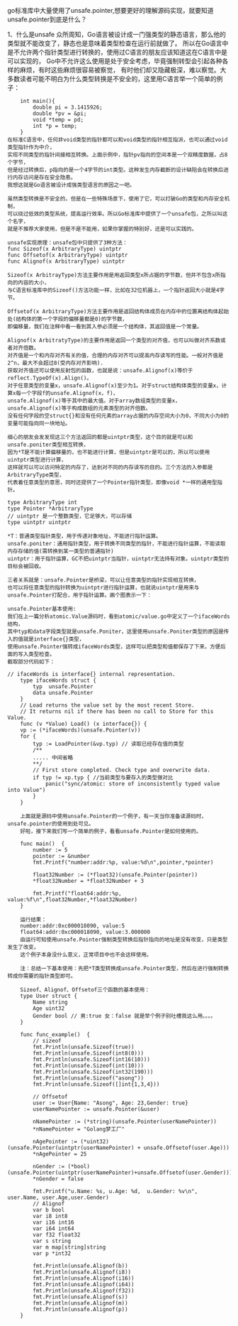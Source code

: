 go标准库中大量使用了unsafe.pointer,想要更好的理解源码实现，就要知道unsafe.pointer到底是什么？

1、什么是unsafe
众所周知，Go语言被设计成一门强类型的静态语言，那么他的类型就不能改变了，静态也是意味着类型检查在运行前就做了。
所以在Go语言中是不允许两个指针类型进行转换的，使用过C语言的朋友应该知道这在C语言中是可以实现的，
Go中不允许这么使用是处于安全考虑，毕竟强制转型会引起各种各样的麻烦，有时这些麻烦很容易被察觉，
有时他们却又隐藏极深，难以察觉。大多数读者可能不明白为什么类型转换是不安全的，这里用C语言举一个简单的例子：

        int main(){
            double pi = 3.1415926;
            double *pv = &pi;
            void *temp = pd;
            int *p = temp;
        }
    在标准C语言中，任何非void类型的指针都可以和void类型的指针相互指派，也可以通过void类型指针作为中介，
    实现不同类型的指针间接相互转换。上面示例中，指针pv指向的空间本是一个双精度数据，占8个字节，
    但是经过转换后，p指向的是一个4字节的int类型。这种发生内存截断的设计缺陷会在转换后进行内存访问是存在安全隐患。
    我想这就是Go语言被设计成强类型语言的原因之一吧。
    
    虽然类型转换是不安全的，但是在一些特殊场景下，使用了它，可以打破Go的类型和内存安全机制，
    可以绕过低效的类型系统，提高运行效率。所以Go标准库中提供了一个unsafe包，之所以叫这个名字，
    就是不推荐大家使用，但是不是不能用，如果你掌握的特别好，还是可以实践的。

    unsafe实现原理：unsafe包中只提供了3种方法：
    func Sizeof(x ArbitraryType) uintptr
    func Offsetof(x ArbitraryType) uintptr
    func Alignof(x ArbitraryType) uintptr

    Sizeof(x ArbitrayType)方法主要作用是用返回类型x所占据的字节数，但并不包含x所指向的内容的大小，
    与C语言标准库中的Sizeof()方法功能一样，比如在32位机器上，一个指针返回大小就是4字节。

    Offsetof(x ArbitraryType)方法主要作用是返回结构体成员在内存中的位置离结构体起始处(结构体的第一个字段的偏移量都是0)的字节数，
    即偏移量，我们在注释中看一看到其入参必须是一个结构体，其返回值是一个常量。
    
    Alignof(x ArbitratyType)的主要作用是返回一个类型的对齐值，也可以叫做对齐系数或者对齐倍数。
    对齐值是一个和内存对齐有关的值，合理的内存对齐可以提高内存读写的性能。一般对齐值是2^n，最大不会超过8(受内存对齐影响).
    获取对齐值还可以使用反射包的函数，也就是说：unsafe.Alignof(x)等价于reflect.TypeOf(x).Align()。
    对于任意类型的变量x，unsafe.Alignof(x)至少为1。对于struct结构体类型的变量x，计算x每一个字段f的unsafe.Alignof(x，f)，
    unsafe.Alignof(x)等于其中的最大值。对于array数组类型的变量x，unsafe.Alignof(x)等于构成数组的元素类型的对齐倍数。
    没有任何字段的空struct{}和没有任何元素的array占据的内存空间大小为0，不同大小为0的变量可能指向同一块地址。

    细心的朋友会发发现这三个方法返回的都是uintptr类型，这个目的就是可以和unsafe.poniter类型相互转换，
    因为*T是不能计算偏移量的，也不能进行计算，但是uintptr是可以的，所以可以使用uintptr类型进行计算，
    这样就可以可以访问特定的内存了，达到对不同的内存读写的目的。三个方法的入参都是ArbitraryType类型，
    代表着任意类型的意思，同时还提供了一个Pointer指针类型，即像void *一样的通用型指针。

    type ArbitraryType int
    type Pointer *ArbitraryType
    // uintptr 是一个整数类型，它足够大，可以存储
    type uintptr uintptr

    *T：普通类型指针类型，用于传递对象地址，不能进行指针运算。
    unsafe.poniter：通用指针类型，用于转换不同类型的指针，不能进行指针运算，不能读取内存存储的值(需转换到某一类型的普通指针)
    uintptr：用于指针运算，GC不把uintptr当指针，uintptr无法持有对象。uintptr类型的目标会被回收。

    三者关系就是：unsafe.Pointer是桥梁，可以让任意类型的指针实现相互转换，
    也可以将任意类型的指针转换为uintptr进行指针运算，也就说uintptr是用来与unsafe.Pointer打配合，用于指针运算。画个图表示一下：
    
    unsafe.Pointer基本使用:
    我们在上一篇分析atomic.Value源码时，看到atomic/value.go中定义了一个ifaceWords结构，
    其中typ和data字段类型就是unsafe.Poniter，这里使用unsafe.Poniter类型的原因是传入的值就是interface{}类型，
    使用unsafe.Pointer强转成ifaceWords类型，这样可以把类型和值都保存了下来，方便后面的写入类型检查。
    截取部分代码如下：

    // ifaceWords is interface{} internal representation.
        type ifaceWords struct {
            typ  unsafe.Pointer
            data unsafe.Pointer
        }
        // Load returns the value set by the most recent Store.
        // It returns nil if there has been no call to Store for this Value.
        func (v *Value) Load() (x interface{}) {
        vp := (*ifaceWords)(unsafe.Pointer(v))
        for {
            typ := LoadPointer(&vp.typ) // 读取已经存在值的类型
            /**
            ..... 中间省略
            **/
            // First store completed. Check type and overwrite data.
            if typ != xp.typ { //当前类型与要存入的类型做对比
                panic("sync/atomic: store of inconsistently typed value into Value")
            }
        }
    
        上面就是源码中使用unsafe.Pointer的一个例子，有一天当你准备读源码时，unsafe.pointer的使用到处可见。
        好啦，接下来我们写一个简单的例子，看看unsafe.Pointer是如何使用的。
        
        func main()  {
            number := 5
            pointer := &number
            fmt.Printf("number:addr:%p, value:%d\n",pointer,*pointer)
            
            float32Number := (*float32)(unsafe.Pointer(pointer))
            *float32Number = *float32Number + 3
            
            fmt.Printf("float64:addr:%p, value:%f\n",float32Number,*float32Number)
        }
        
        运行结果：
        number:addr:0xc000018090, value:5
        float64:addr:0xc000018090, value:3.000000
        由运行可知使用unsafe.Pointer强制类型转换后指针指向的地址是没有改变，只是类型发生了改变。
        这个例子本身没什么意义，正常项目中也不会这样使用。

        注：总结一下基本使用：先把*T类型转换成unsafe.Pointer类型，然后在进行强制转换转成你需要的指针类型即可。
        
        Sizeof、Alignof、Offsetof三个函数的基本使用：
        type User struct {
            Name string
            Age uint32
            Gender bool // 男:true 女：false 就是举个例子别吐槽我这么用。。。。
        }
        
        func func_example()  {
            // sizeof
            fmt.Println(unsafe.Sizeof(true))
            fmt.Println(unsafe.Sizeof(int8(0)))
            fmt.Println(unsafe.Sizeof(int16(10)))
            fmt.Println(unsafe.Sizeof(int(10)))
            fmt.Println(unsafe.Sizeof(int32(190)))
            fmt.Println(unsafe.Sizeof("asong"))
            fmt.Println(unsafe.Sizeof([]int{1,3,4}))

            // Offsetof
            user := User{Name: "Asong", Age: 23,Gender: true}
            userNamePointer := unsafe.Pointer(&user)
            
            nNamePointer := (*string)(unsafe.Pointer(userNamePointer))
            *nNamePointer = "Golang梦工厂"
            
            nAgePointer := (*uint32)(unsafe.Pointer(uintptr(userNamePointer) + unsafe.Offsetof(user.Age)))
            *nAgePointer = 25
            
            nGender := (*bool)(unsafe.Pointer(uintptr(userNamePointer)+unsafe.Offsetof(user.Gender)))
            *nGender = false
            
            fmt.Printf("u.Name: %s, u.Age: %d,  u.Gender: %v\n", user.Name, user.Age,user.Gender)
            // Alignof
            var b bool
            var i8 int8
            var i16 int16
            var i64 int64
            var f32 float32
            var s string
            var m map[string]string
            var p *int32
            
            fmt.Println(unsafe.Alignof(b))
            fmt.Println(unsafe.Alignof(i8))
            fmt.Println(unsafe.Alignof(i16))
            fmt.Println(unsafe.Alignof(i64))
            fmt.Println(unsafe.Alignof(f32))
            fmt.Println(unsafe.Alignof(s))
            fmt.Println(unsafe.Alignof(m))
            fmt.Println(unsafe.Alignof(p))
        }
